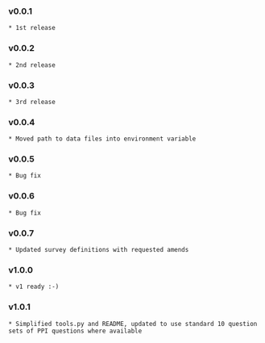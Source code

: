 ### v0.0.1
    * 1st release

### v0.0.2
    * 2nd release

### v0.0.3
    * 3rd release

### v0.0.4
    * Moved path to data files into environment variable

### v0.0.5
    * Bug fix

### v0.0.6
    * Bug fix

### v0.0.7
    * Updated survey definitions with requested amends

### v1.0.0
    * v1 ready :-)

### v1.0.1
    * Simplified tools.py and README, updated to use standard 10 question sets of PPI questions where available
